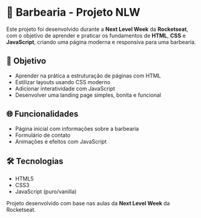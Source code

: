 # 💈 Barbearia - Projeto NLW

Este projeto foi desenvolvido durante a **Next Level Week** da **Rocketseat**, com o objetivo de aprender e praticar os fundamentos de **HTML**, **CSS** e **JavaScript**, criando uma página moderna e responsiva para uma barbearia.

## 🧠 Objetivo

- Aprender na prática a estruturação de páginas com HTML  
- Estilizar layouts usando CSS moderno
- Adicionar interatividade com JavaScript  
- Desenvolver uma landing page simples, bonita e funcional

## 🌐 Funcionalidades

- Página inicial com informações sobre a barbearia  
- Formulário de contato  
- Animações e efeitos com JavaScript  

## 🛠️ Tecnologias

- HTML5  
- CSS3  
- JavaScript (puro/vanilla)

Projeto desenvolvido com base nas aulas da **Next Level Week** da Rocketseat.  
